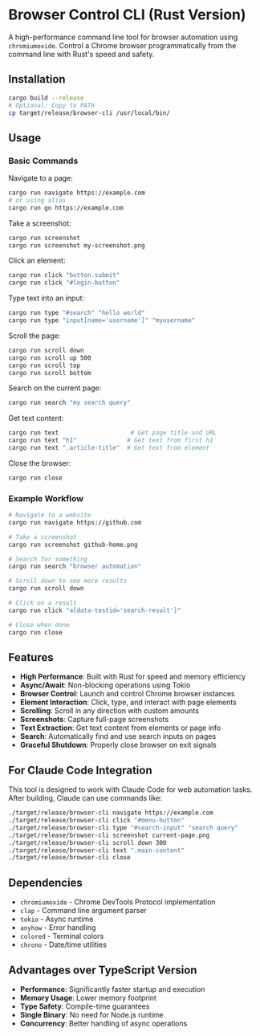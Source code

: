 # Browser Control CLI (Rust Version)

A high-performance command line tool for browser automation using `chromiumoxide`. Control a Chrome browser programmatically from the command line with Rust's speed and safety.

## Installation

```bash
cargo build --release
# Optional: Copy to PATH
cp target/release/browser-cli /usr/local/bin/
```

## Usage

### Basic Commands

Navigate to a page:
```bash
cargo run navigate https://example.com
# or using alias
cargo run go https://example.com
```

Take a screenshot:
```bash
cargo run screenshot
cargo run screenshot my-screenshot.png
```

Click an element:
```bash
cargo run click "button.submit"
cargo run click "#login-button"
```

Type text into an input:
```bash
cargo run type "#search" "hello world"
cargo run type "input[name='username']" "myusername"
```

Scroll the page:
```bash
cargo run scroll down
cargo run scroll up 500
cargo run scroll top
cargo run scroll bottom
```

Search on the current page:
```bash
cargo run search "my search query"
```

Get text content:
```bash
cargo run text                    # Get page title and URL
cargo run text "h1"              # Get text from first h1
cargo run text ".article-title"  # Get text from element
```

Close the browser:
```bash
cargo run close
```

### Example Workflow

```bash
# Navigate to a website
cargo run navigate https://github.com

# Take a screenshot
cargo run screenshot github-home.png

# Search for something
cargo run search "browser automation"

# Scroll down to see more results
cargo run scroll down

# Click on a result
cargo run click "a[data-testid='search-result']"

# Close when done
cargo run close
```

## Features

- **High Performance**: Built with Rust for speed and memory efficiency
- **Async/Await**: Non-blocking operations using Tokio
- **Browser Control**: Launch and control Chrome browser instances
- **Element Interaction**: Click, type, and interact with page elements
- **Scrolling**: Scroll in any direction with custom amounts
- **Screenshots**: Capture full-page screenshots
- **Text Extraction**: Get text content from elements or page info
- **Search**: Automatically find and use search inputs on pages
- **Graceful Shutdown**: Properly close browser on exit signals

## For Claude Code Integration

This tool is designed to work with Claude Code for web automation tasks. After building, Claude can use commands like:

```bash
./target/release/browser-cli navigate https://example.com
./target/release/browser-cli click "#menu-button"
./target/release/browser-cli type "#search-input" "search query"
./target/release/browser-cli screenshot current-page.png
./target/release/browser-cli scroll down 300
./target/release/browser-cli text ".main-content"
./target/release/browser-cli close
```

## Dependencies

- `chromiumoxide` - Chrome DevTools Protocol implementation
- `clap` - Command line argument parser
- `tokio` - Async runtime
- `anyhow` - Error handling
- `colored` - Terminal colors
- `chrono` - Date/time utilities

## Advantages over TypeScript Version

- **Performance**: Significantly faster startup and execution
- **Memory Usage**: Lower memory footprint
- **Type Safety**: Compile-time guarantees
- **Single Binary**: No need for Node.js runtime
- **Concurrency**: Better handling of async operations